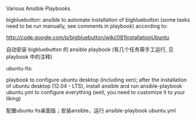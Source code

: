 Various Ansible Playbooks

bigbluebutton: 
ansible to automate installation of bigbluebutton (some tasks need to be run manually, see comments in playbook) according to:

http://code.google.com/p/bigbluebutton/wiki/081InstallationUbuntu

自动安装 bigbluebutton 的 ansible playbook (有几个任务需手工运行, 见 playbook 中的注释)



ubuntu-lts: 

playbook to configure ubuntu desktop (including xen); after the installation of ubuntu desktop (12.04 - LTS), install ansible and run ansible-playbook ubuntu.yml to configure everything (well, you need to customize it to your liking)

配置ubuntu lts桌面版；安装ansible，运行 ansible-playbook ubuntu.yml
